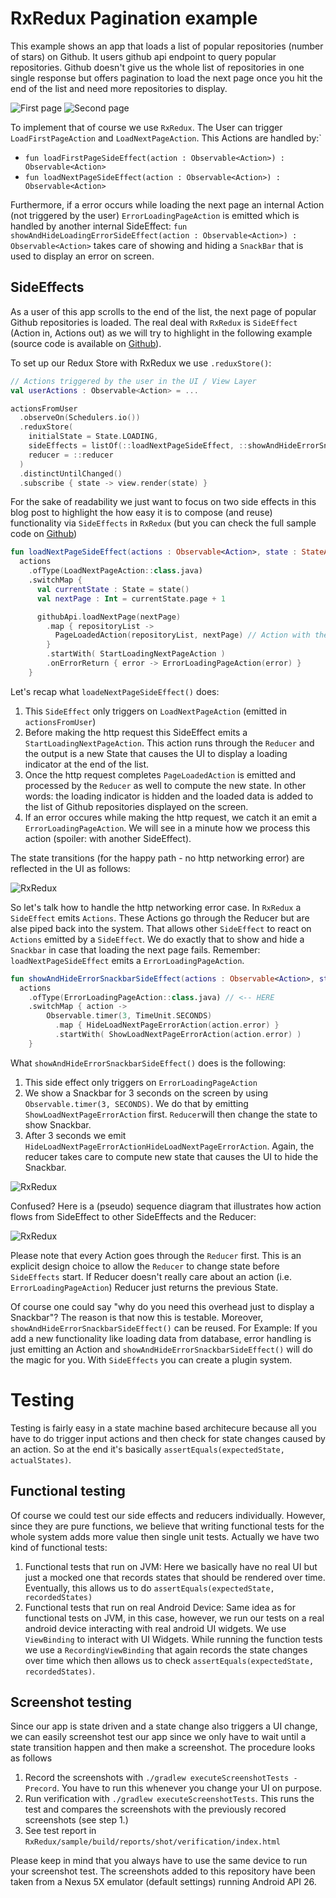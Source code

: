 # RxRedux Pagination example

This example shows an app that loads a list of popular repositories (number of stars) on Github.
It users github api endpoint to query popular repositories.
Github doesn't give us the whole list of repositories in one single response but offers pagination
to load the next page once you hit the end of the list and need more repositories to display.

![First page](https://github.com/freeletics/RxRedux/blob/master/sample/.readme-images/screen1.png?raw=true)
![Second page](https://github.com/freeletics/RxRedux/blob/master/sample/.readme-images/screen2.png?raw=true)

To implement that of course we use `RxRedux`. The User can trigger `LoadFirstPageAction` and
`LoadNextPageAction`.
This Actions are handled by:`
- `fun loadFirstPageSideEffect(action : Observable<Action>) : Observable<Action>`
- `fun loadNextPageSideEffect(action : Observable<Action>) : Observable<Action>`

Furthermore, if a error occurs while loading the next page an internal Action
(not triggered by the user)  `ErrorLoadingPageAction` is emitted
which is handled by another internal SideEffect:
`fun showAndHideLoadingErrorSideEffect(action : Observable<Action>) : Observable<Action>` takes care
of showing and hiding a `SnackBar` that is used to display an error on screen.


## SideEffects
As a user of this app scrolls to the end of the list, the next page of popular Github repositories is loaded.
The real deal with `RxRedux` is `SideEffect` (Action in, Actions out) as we will try to highlight in the following example (source code is available on [Github](https://github.com/freeletics/RxRedux/tree/master/sample)).

To set up our Redux Store with RxRedux we use `.reduxStore()`:

```kotlin
// Actions triggered by the user in the UI / View Layer
val userActions : Observable<Action> = ...

actionsFromUser
  .observeOn(Schedulers.io())
  .reduxStore(
    initialState = State.LOADING,
    sideEffects = listOf(::loadNextPageSideEffect, ::showAndHideErrorSnackbarSideEffect, ... ),
    reducer = ::reducer
  )
  .distinctUntilChanged()
  .subscribe { state -> view.render(state) }
```

For the sake of readability we just want to focus on two side effects in this blog post to highlight the how easy it is to compose (and reuse) functionality via `SideEffects` in `RxRedux` (but you can check the full sample code on [Github](https://github.com/freeletics/RxRedux/tree/master/sample))


```kotlin
fun loadNextPageSideEffect(actions : Observable<Action>, state : StateAccessor) : Observable<Action> =
  actions
    .ofType(LoadNextPageAction::class.java)
    .switchMap {
      val currentState : State = state()
      val nextPage : Int = currentState.page + 1

      githubApi.loadNextPage(nextPage)
        .map { repositoryList ->
          PageLoadedAction(repositoryList, nextPage) // Action with the loaded items as "payload"
        }
        .startWith( StartLoadingNextPageAction )
        .onErrorReturn { error -> ErrorLoadingPageAction(error) }
    }
```

Let's recap what `loadeNextPageSideEffect()` does:

 1. This `SideEffect` only triggers on `LoadNextPageAction` (emitted in `actionsFromUser`)
 2. Before making the http request this SideEffect emits a `StartLoadingNextPageAction`. This action runs through the `Reducer` and the output is a new State that causes the UI to display a loading indicator at the end of the list.
 3. Once the http request completes `PageLoadedAction` is emitted and processed by the `Reducer` as well to compute the new state. In other words: the loading indicator is hidden and the loaded data is added to the list of Github repositories displayed on the screen.
 4. If an error occures while making the http request, we catch it an emit a `ErrorLoadingPageAction`. We will see in a minute how we process this action (spoiler: with another SideEffect).

The state transitions (for the happy path - no http networking error) are reflected in the UI as follows:

![RxRedux](https://raw.githubusercontent.com/freeletics/RxRedux/master/sample/docs/sideeffect1-ui.png)


So let's talk how to handle the http networking error case.
In `RxRedux` a `SideEffect` emits `Actions`.
These Actions go through the Reducer but are alse piped back into the system.
That allows other `SideEffect` to react on `Actions` emitted by a `SideEffect`.
We do exactly that to show and hide a `Snackbar` in case that loading the next page fails.
Remember: `loadNextPageSideEffect` emits a `ErrorLoadingPageAction`.

```kotlin
fun showAndHideErrorSnackbarSideEffect(actions : Observable<Action>, state : StateAccessor) : Observable<Action> =
  actions
    .ofType(ErrorLoadingPageAction::class.java) // <-- HERE
    .switchMap { action ->
        Observable.timer(3, TimeUnit.SECONDS)
          .map { HideLoadNextPageErrorAction(action.error) }
          .startWith( ShowLoadNextPageErrorAction(action.error) )
    }
```

What `showAndHideErrorSnackbarSideEffect()` does is the following:

1. This side effect only triggers on `ErrorLoadingPageAction`
2. We show a Snackbar for 3 seconds on the screen by using `Observable.timer(3, SECONDS)`. We do that by emitting `ShowLoadNextPageErrorAction` first. `Reducer`will then change the state to show Snackbar.
3. After 3 seconds we emit `HideLoadNextPageErrorActionHideLoadNextPageErrorAction`. Again, the reducer takes care to compute new state that causes the UI to hide the Snackbar.

![RxRedux](https://raw.githubusercontent.com/freeletics/RxRedux/master/sample/docs/sideeffect2-ui.png)

Confused? Here is a (pseudo) sequence diagram that illustrates how action flows from SideEffect to other SideEffects and the Reducer:

![RxRedux](https://raw.githubusercontent.com/freeletics/RxRedux/master/sample/docs/pagination-sequence.png)

Please note that every Action goes through the `Reducer` first.
This is an explicit design choice to allow the `Reducer` to change state before `SideEffects` start.
If Reducer doesn't really care about an action (i.e. `ErrorLoadingPageAction`) Reducer just returns the previous State.

Of course one could say "why do you need this overhead just to display a Snackbar"?
The reason is that now this is testable.
Moreover, `showAndHideErrorSnackbarSideEffect()` can be reused.
For Example: If you add a new functionality like loading data from database, error handling is just emitting an Action and `showAndHideErrorSnackbarSideEffect()` will do the magic for you.
With `SideEffects` you can create a plugin system.

# Testing
Testing is fairly easy in a state machine based architecure because all you have to do trigger
input actions and then check for state changes caused by an action.
So at the end it's basically `assertEquals(expectedState, actualStates)`.

## Functional testing
Of course we could test our side effects and reducers individually.
However, since they are pure functions, we believe that writing functional tests for the whole system
adds more value then single unit tests.
Actually we have two kind of functional tests:

1. Functional tests that run on JVM: Here we basically have no real UI but just a mocked one that
records states that should be rendered over time. Eventually, this allows us to do `assertEquals(expectedState, recordedStates)`
2. Functional tests that run on real Android Device: Same idea as for functional tests on JVM, in this case, however, we run our tests on a real android device interacting with real android UI widgets. We use `ViewBinding` to interact with UI Widgets. While running the function tests we use a `RecordingViewBinding` that again records the state changes over time which then allows us to check `assertEquals(expectedState, recordedStates)`.

## Screenshot testing
Since our app is state driven and a state change also triggers a UI change, we can easily screenshot
test our app since we only have to wait until a state transition happen and then make a screenshot.
The procedure looks as follows

1. Record the screenshots with `./gradlew executeScreenshotTests -Precord`.
You have to run this whenever you change your UI on purpose.
2. Run verification with `./gradlew executeScreenshotTests`.
This runs the test and compares the screenshots with the previously recored screenshots (see step 1.)
3. See test report in `RxRedux/sample/build/reports/shot/verification/index.html`

Please keep in mind that you always have to use the same device to run your screenshot test.
The screenshots added to this repository have been taken from a Nexus 5X emulator (default settings) running Android API 26.
